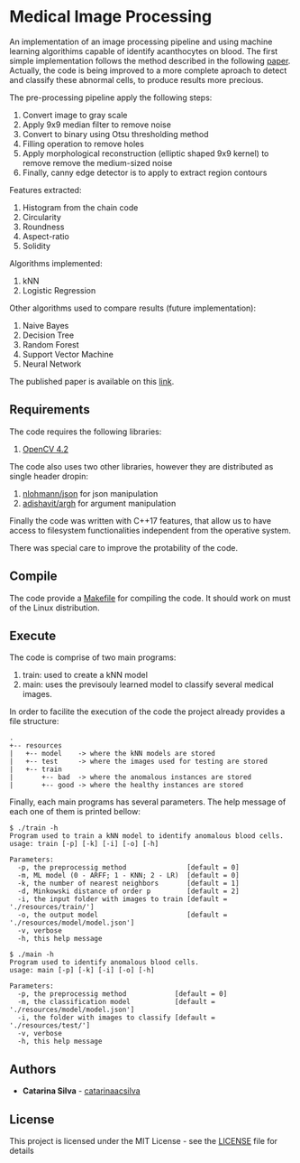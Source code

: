 # Medical Image Processing

An implementation of an image processing pipeline and using machine learning algorithims capable of identify acanthocytes on blood.
The first simple implementation follows the method described in the following [paper](http://www.laccei.org/LACCEI2018-Lima/student_Papers/SP531.pdf).
Actually, the code is being improved to a more complete aproach to detect and classify these abnormal cells, to produce results more precious.

The pre-processing pipeline apply the following steps:

1. Convert image to gray scale
2. Apply 9x9 median filter to remove noise
3. Convert to binary using Otsu thresholding method
4. Filling operation to remove holes
5. Apply morphological reconstruction (elliptic shaped 9x9 kernel) to remove remove the medium-sized noise
6. Finally, canny edge detector is to apply to extract region contours

Features extracted:

1. Histogram from the chain code
2. Circularity
3. Roundness
4. Aspect-ratio
5. Solidity

Algorithms implemented:

1. kNN
2. Logistic Regression

Other algorithms used to compare results (future implementation):

1. Naive Bayes
2. Decision Tree
3. Random Forest
4. Support Vector Machine
5. Neural Network

The published paper is available on this [link](https://www.researchgate.net/profile/Catarina_Silva45/publication/345003926_Classifying_acanthocytes_using_image_processing_and_ML_techniques_A_comparative_study/links/5f9bf690a6fdccfd7b8a89d4/Classifying-acanthocytes-using-image-processing-and-ML-techniques-A-comparative-study.pdf).


## Requirements

The code requires the following libraries:

1. [OpenCV 4.2](https://opencv.org/)

The code also uses two other libraries, however they are distributed as single header dropin:

1. [nlohmann/json](https://github.com/nlohmann/json) for json manipulation
2. [adishavit/argh](https://github.com/adishavit/argh) for argument manipulation

Finally the code was written with C++17 features, that allow us to have access to filesystem functionalities independent from the operative system.

There was special care to improve the protability of the code.

## Compile

The code provide a [Makefile](Makefile) for compiling the code.
It should work on must of the Linux distribution.

## Execute

The code is comprise of two main programs:

1. train: used to create a kNN model
2. main: uses the previsouly learned model to classify several medical images.

In order to facilite the execution of the code the project already provides a file structure:

```console
.
+-- resources
|   +-- model    -> where the kNN models are stored
|   +-- test     -> where the images used for testing are stored
|   +-- train
|       +-- bad  -> where the anomalous instances are stored
|       +-- good -> where the healthy instances are stored
```

Finally, each main programs has several parameters.
The help message of each one of them is printed bellow:

```console
$ ./train -h
Program used to train a kNN model to identify anomalous blood cells.
usage: train [-p] [-k] [-i] [-o] [-h]

Parameters:
  -p, the preprocessig method               [default = 0]
  -m, ML model (0 - ARFF; 1 - KNN; 2 - LR)  [default = 0]
  -k, the number of nearest neighbors       [default = 1]
  -d, Minkowski distance of order p         [default = 2]
  -i, the input folder with images to train [default = './resources/train/']
  -o, the output model                      [default = './resources/model/model.json']
  -v, verbose
  -h, this help message
```

```console
$ ./main -h
Program used to identify anomalous blood cells.
usage: main [-p] [-k] [-i] [-o] [-h]

Parameters:
  -p, the preprocessig method            [default = 0]
  -m, the classification model           [default = './resources/model/model.json']
  -i, the folder with images to classify [default = './resources/test/']
  -v, verbose
  -h, this help message
```

## Authors

* **Catarina Silva** - [catarinaacsilva](https://github.com/catarinaacsilva)


## License

This project is licensed under the MIT License - see the [LICENSE](LICENSE) file for details



